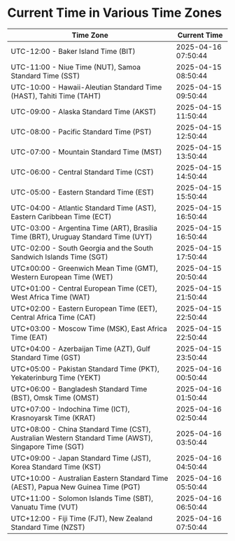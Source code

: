 # Current Time in Various Time Zones

| Time Zone | Current Time |
|-----------|--------------|
| UTC-12:00 - Baker Island Time (BIT) | 2025-04-16 07:50:44 |
| UTC-11:00 - Niue Time (NUT), Samoa Standard Time (SST) | 2025-04-15 08:50:44 |
| UTC-10:00 - Hawaii-Aleutian Standard Time (HAST), Tahiti Time (TAHT) | 2025-04-15 09:50:44 |
| UTC-09:00 - Alaska Standard Time (AKST) | 2025-04-15 11:50:44 |
| UTC-08:00 - Pacific Standard Time (PST) | 2025-04-15 12:50:44 |
| UTC-07:00 - Mountain Standard Time (MST) | 2025-04-15 13:50:44 |
| UTC-06:00 - Central Standard Time (CST) | 2025-04-15 14:50:44 |
| UTC-05:00 - Eastern Standard Time (EST) | 2025-04-15 15:50:44 |
| UTC-04:00 - Atlantic Standard Time (AST), Eastern Caribbean Time (ECT) | 2025-04-15 16:50:44 |
| UTC-03:00 - Argentina Time (ART), Brasília Time (BRT), Uruguay Standard Time (UYT) | 2025-04-15 16:50:44 |
| UTC-02:00 - South Georgia and the South Sandwich Islands Time (SGT) | 2025-04-15 17:50:44 |
| UTC±00:00 - Greenwich Mean Time (GMT), Western European Time (WET) | 2025-04-15 20:50:44 |
| UTC+01:00 - Central European Time (CET), West Africa Time (WAT) | 2025-04-15 21:50:44 |
| UTC+02:00 - Eastern European Time (EET), Central Africa Time (CAT) | 2025-04-15 22:50:44 |
| UTC+03:00 - Moscow Time (MSK), East Africa Time (EAT) | 2025-04-15 22:50:44 |
| UTC+04:00 - Azerbaijan Time (AZT), Gulf Standard Time (GST) | 2025-04-15 23:50:44 |
| UTC+05:00 - Pakistan Standard Time (PKT), Yekaterinburg Time (YEKT) | 2025-04-16 00:50:44 |
| UTC+06:00 - Bangladesh Standard Time (BST), Omsk Time (OMST) | 2025-04-16 01:50:44 |
| UTC+07:00 - Indochina Time (ICT), Krasnoyarsk Time (KRAT) | 2025-04-16 02:50:44 |
| UTC+08:00 - China Standard Time (CST), Australian Western Standard Time (AWST), Singapore Time (SGT) | 2025-04-16 03:50:44 |
| UTC+09:00 - Japan Standard Time (JST), Korea Standard Time (KST) | 2025-04-16 04:50:44 |
| UTC+10:00 - Australian Eastern Standard Time (AEST), Papua New Guinea Time (PGT) | 2025-04-16 05:50:44 |
| UTC+11:00 - Solomon Islands Time (SBT), Vanuatu Time (VUT) | 2025-04-16 06:50:44 |
| UTC+12:00 - Fiji Time (FJT), New Zealand Standard Time (NZST) | 2025-04-16 07:50:44 |
